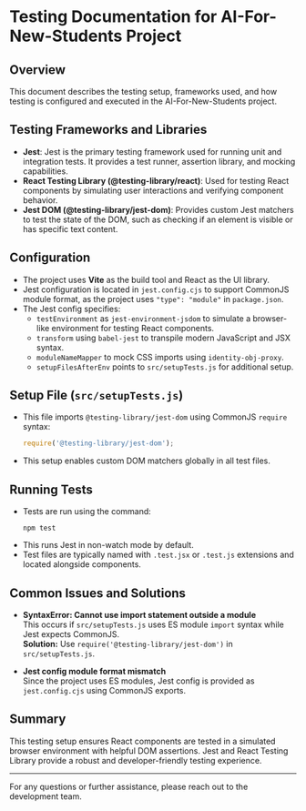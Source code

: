 # Testing Documentation for AI-For-New-Students Project

## Overview

This document describes the testing setup, frameworks used, and how testing is configured and executed in the AI-For-New-Students project.

## Testing Frameworks and Libraries

- **Jest**: Jest is the primary testing framework used for running unit and integration tests. It provides a test runner, assertion library, and mocking capabilities.
- **React Testing Library (@testing-library/react)**: Used for testing React components by simulating user interactions and verifying component behavior.
- **Jest DOM (@testing-library/jest-dom)**: Provides custom Jest matchers to test the state of the DOM, such as checking if an element is visible or has specific text content.

## Configuration

- The project uses **Vite** as the build tool and React as the UI library.
- Jest configuration is located in `jest.config.cjs` to support CommonJS module format, as the project uses `"type": "module"` in `package.json`.
- The Jest config specifies:
  - `testEnvironment` as `jest-environment-jsdom` to simulate a browser-like environment for testing React components.
  - `transform` using `babel-jest` to transpile modern JavaScript and JSX syntax.
  - `moduleNameMapper` to mock CSS imports using `identity-obj-proxy`.
  - `setupFilesAfterEnv` points to `src/setupTests.js` for additional setup.

## Setup File (`src/setupTests.js`)

- This file imports `@testing-library/jest-dom` using CommonJS `require` syntax:
  ```js
  require('@testing-library/jest-dom');
  ```
- This setup enables custom DOM matchers globally in all test files.

## Running Tests

- Tests are run using the command:
  ```
  npm test
  ```
- This runs Jest in non-watch mode by default.
- Test files are typically named with `.test.jsx` or `.test.js` extensions and located alongside components.

## Common Issues and Solutions

- **SyntaxError: Cannot use import statement outside a module**  
  This occurs if `src/setupTests.js` uses ES module `import` syntax while Jest expects CommonJS.  
  **Solution:** Use `require('@testing-library/jest-dom')` in `src/setupTests.js`.

- **Jest config module format mismatch**  
  Since the project uses ES modules, Jest config is provided as `jest.config.cjs` using CommonJS exports.

## Summary

This testing setup ensures React components are tested in a simulated browser environment with helpful DOM assertions. Jest and React Testing Library provide a robust and developer-friendly testing experience.

---

For any questions or further assistance, please reach out to the development team.
